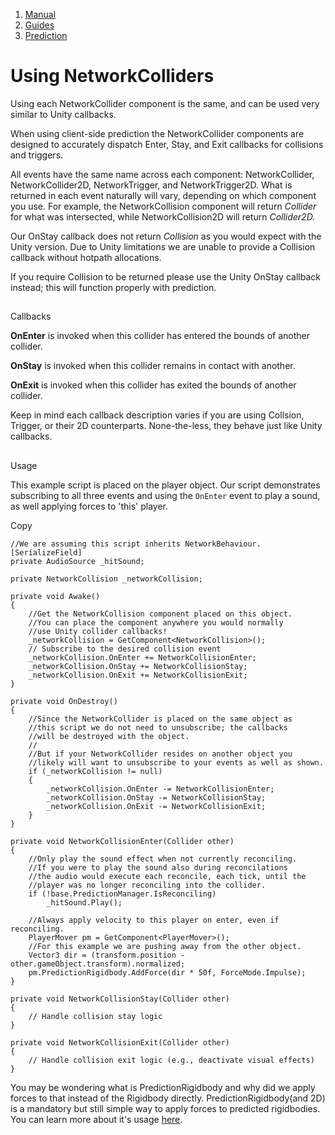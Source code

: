 1.  [Manual](/docs/manual)
3.  [Guides](/docs/manual/guides)
5.  [Prediction](/docs/manual/guides/prediction)

# Using NetworkColliders

Using each NetworkCollider component is the same, and can be used very similar to Unity callbacks.

When using client-side prediction the NetworkCollider components are designed to accurately dispatch Enter, Stay, and Exit callbacks for collisions and triggers.

All events have the same name across each component: NetworkCollider, NetworkCollider2D, NetworkTrigger, and NetworkTrigger2D. What is returned in each event naturally will vary, depending on which component you use. For example, the NetworkCollision component will return _Collider_ for what was intersected, while NetworkCollision2D will return _Collider2D._

Our OnStay callback does not return _Collision_ as you would expect with the Unity version. Due to Unity limitations we are unable to provide a Collision callback without hotpath allocations.

If you require Collision to be returned please use the Unity OnStay callback instead; this will function properly with prediction.

## 


Callbacks

**OnEnter** is invoked when this collider has entered the bounds of another collider.

**OnStay** is invoked when this collider remains in contact with another.

**OnExit** is invoked when this collider has exited the bounds of another collider.

Keep in mind each callback description varies if you are using Collsion, Trigger, or their 2D counterparts. None-the-less, they behave just like Unity callbacks.

## 


Usage

This example script is placed on the player object. Our script demonstrates subscribing to all three events and using the `OnEnter` event to play a sound, as well applying forces to 'this' player.

Copy

    //We are assuming this script inherits NetworkBehaviour.
    [SerializeField]
    private AudioSource _hitSound;
    
    private NetworkCollision _networkCollision;
    
    private void Awake()
    {
        //Get the NetworkCollision component placed on this object.
        //You can place the component anywhere you would normally
        //use Unity collider callbacks!
        _networkCollision = GetComponent<NetworkCollision>();
        // Subscribe to the desired collision event
        _networkCollision.OnEnter += NetworkCollisionEnter;
        _networkCollision.OnStay += NetworkCollisionStay;
        _networkCollision.OnExit += NetworkCollisionExit;
    }
    
    private void OnDestroy()
    {
        //Since the NetworkCollider is placed on the same object as
        //this script we do not need to unsubscribe; the callbacks
        //will be destroyed with the object.
        //
        //But if your NetworkCollider resides on another object you
        //likely will want to unsubscribe to your events as well as shown.
        if (_networkCollision != null)
        {
            _networkCollision.OnEnter -= NetworkCollisionEnter;
            _networkCollision.OnStay -= NetworkCollisionStay;
            _networkCollision.OnExit -= NetworkCollisionExit;
        }
    }
    
    private void NetworkCollisionEnter(Collider other)
    {
        //Only play the sound effect when not currently reconciling.
        //If you were to play the sound also during reconcilations
        //the audio would execute each reconcile, each tick, until the
        //player was no longer reconciling into the collider.
        if (!base.PredictionManager.IsReconciling)
            _hitSound.Play();
            
        //Always apply velocity to this player on enter, even if reconciling.
        PlayerMover pm = GetComponent<PlayerMover>();
        //For this example we are pushing away from the other object.
        Vector3 dir = (transform.position - other.gameObject.transform).normalized;
        pm.PredictionRigidbody.AddForce(dir * 50f, ForceMode.Impulse);
    }
    
    private void NetworkCollisionStay(Collider other)
    {
        // Handle collision stay logic
    }
    
    private void NetworkCollisionExit(Collider other)
    {
        // Handle collision exit logic (e.g., deactivate visual effects)
    }

You may be wondering what is PredictionRigidbody and why did we apply forces to that instead of the Rigidbody directly. PredictionRigidbody(and 2D) is a mandatory but still simple way to apply forces to predicted rigidbodies. You can learn more about it's usage [here](/docs/manual/guides/prediction/predictionrigidbody).